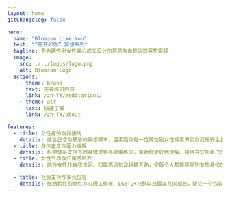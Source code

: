 ```yaml
---
layout: home
gitChangelog: false

hero:
  name: "Blossom Like You"
  text: "“花开如你” 冥想系列"
  tagline: 专为跨性别女性身心成长设计的慈悲与自我认同冥想实践
  image:
    src: ./../logos/logo.png
    alt: Blossom Logo
  actions:
    - theme: brand
      text: 主要练习内容
      link: /zh-TW/meditations/
    - theme: alt
      text: 快速了解
      link: /zh-TW/about

features:
  - title: 女性身份自我接纳
    details: 结合正念与慈悲的冥想脚本，温柔陪伴每一位跨性别女性探索真实自我是安全且被肯定的一步。
  - title: 身体正念与压力缓解
    details: 科学体系支持下的身体觉察与舒缓练习，帮助你更好地理解、接纳并安抚自己的身体。
  - title: 女性气质与归属感培养
    details: 融合女性化自我肯定、归属感语句及姐妹互助，使每个人都能感受到女性身份的温暖与支持。

  - title: 社会支持与多元包容
    details: 鼓励跨性别女性与心理工作者、LGBTQ+社群以及盟友共同成长，建立一个包容、尊重和理解的支持网络。
---
```

